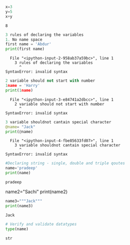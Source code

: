 ```python
x=3
y=5
x+y
```




    8




```python
3 rules of declaring the variables
1. No name space
first name = 'Abdur'
print(first name)
```


      File "<ipython-input-2-958ab37a59bc>", line 1
        3 rules of declaring the variables
          ^
    SyntaxError: invalid syntax
    



```python
2 variable should not start with number
1name = 'Harry'
print(1name)
```


      File "<ipython-input-3-e84741a2dbcc>", line 1
        2 variable should not start with number
          ^
    SyntaxError: invalid syntax
    



```python
3 variable shouldnot cantain special character
@name= "Jack"
print(@name)
```


      File "<ipython-input-4-fbe85633fd07>", line 1
        3 variable shouldnot cantain special character
          ^
    SyntaxError: invalid syntax
    



```python
#Declaring string - single, double and triple qoutes
name='pradeep'
print(name)
```

    pradeep
    

name2="Sachi"
print(name2)


```python
name3="""Jack"""
print(name3)
```

    Jack
    


```python
# Verify and validate datatypes
type(name)
```




    str




```python

```

